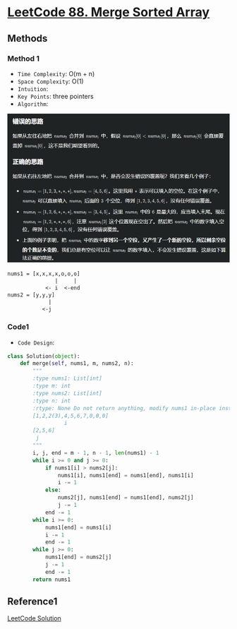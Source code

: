 # [LeetCode 88. Merge Sorted Array](https://leetcode.cn/problems/merge-sorted-array/description/)

## Methods

### Method 1

* `Time Complexity`: O(m + n)
* `Space Complexity`: O(1)
* `Intuition`:
* `Key Points`: three pointers
* `Algorithm`:

![167](/Image/167.png)

```
nums1 = [x,x,x,x,o,o,o]
               |     |
            <- i  <-end
nums2 = [y,y,y]
             |
           <-j
```

### Code1

* `Code Design`:

```python
class Solution(object):
    def merge(self, nums1, m, nums2, n):
        """
        :type nums1: List[int]
        :type m: int
        :type nums2: List[int]
        :type n: int
        :rtype: None Do not return anything, modify nums1 in-place instead.
        [1,2,2(3),4,5,6,7,0,0,0]
                  i
        [2,5,6]
         j
        """
        i, j, end = m - 1, n - 1, len(nums1) - 1
        while i >= 0 and j >= 0:
            if nums1[i] > nums2[j]:
                nums1[i], nums1[end] = nums1[end], nums1[i]
                i -= 1
            else:
                nums2[j], nums1[end] = nums1[end], nums2[j]
                j -= 1
            end -= 1
        while i >= 0:
            nums1[end] = nums1[i]
            i -= 1
            end -= 1
        while j >= 0:
            nums1[end] = nums2[j]
            j -= 1
            end -= 1
        return nums1
```

## Reference1

[LeetCode Solution](https://leetcode.cn/problems/merge-sorted-array/solutions/2385610/dao-xu-shuang-zhi-zhen-wei-shi-yao-dao-x-xxkp/)